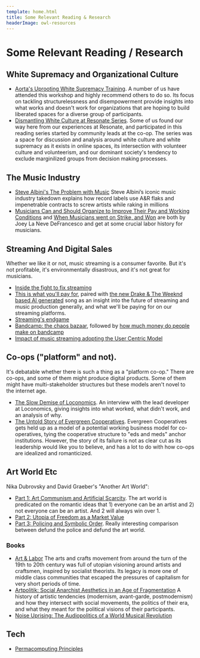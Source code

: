 ```yaml
---
template: home.html
title: Some Relevant Reading & Research
headerImage: owl-resources
---
```


# Some Relevant Reading / Research

## White Supremacy and Organizational Culture

- [Aorta's Uprooting White Supremacy Training](https://aorta.coop/uprooting-white-supremacy-training).
  A number of us have attended this workshop and highly recommend others to do so. Its focus on tackling structurelessness and disempowerment provide insights into what works and doesn't work for organizations that are hoping to build liberated spaces for a diverse group of participants.
- [Dismantling White Culture at Resonate Series](https://community.resonate.coop/t/dismantling-white-culture-at-resonate/2897).
  Some of us found our way here from our experiences at Resonate, and participated in this reading series started by community leads at the co-op. The series was a space for discussion and analysis around white culture and white supremacy as it exists in online spaces, its intersection with volunteer culture and volunteerism, and our dominant society's tendency to exclude marginilized groups from decision making processes.

## The Music Industry

* [Steve Albini's The Problem with Music](https://thebaffler.com/salvos/the-problem-with-music) Steve Albini’s iconic music industry takedown explains how record labels use A&R flaks and impenetrable contracts to screw artists while raking in millions
* [Musicians Can and Should Organize to Improve Their Pay and Working Conditions](https://jacobin.com/2020/02/musicians-working-conditions-afm-amazon-sxsw-nomusicforice) and [When Musicians went on Strike, and Won](https://jacobin.com/2022/03/1940s-musicians-strike-american-federations-of-musicians-afm-labels-streaming) are both by Joey La Neve DeFrancesco and get at some crucial labor history for musicians. 

## Streaming And Digital Sales

Whether we like it or not, music streaming is a consumer favorite. But it's not profitable, it's environmentally disastrous, and it's not great for musicians.

- [Inside the fight to fix streaming](https://www.musicradar.com/news/inside-the-fight-fix-streaming)
- [This is what you'll pay for](https://open.substack.com/pub/jaimebrooks/p/this-is-what-youll-pay-for), paired with [the new Drake & The Weeknd based AI generated](https://twitter.com/rpnickson/status/1647548141384736770) song as an insight into the future of streaming and music production generally, and what we'll be paying for on our streaming platforms.
- [Streaming's endgame](https://www.daveedwards.co/writing/streamings-endgame/)
- [Bandcamp: the chaos bazaar](https://components.one/posts/bandcamp-the-chaos-bazaar#1), followed by [how much money do people make on bandcamp](https://components.one/documentation/bandcamp-income-distribution)
- [Impact of music streaming adopting the User Centric Model](https://cnm.fr/en/studies/impact-of-online-music-streaming-services-adopting-the-ucps/)

## Co-ops ("platform" and not).

It's debatable whether there is such a thing as a "platform co-op." There are co-ops, and some of them might produce digital products. Some of them might have multi-stakeholder structures but these models aren't novel to the internet age.

- [The Slow Demise of Loconomics](https://daspitzberg.medium.com/the-slow-demise-of-loconomics-4e184346d359).
  An interview with the lead developer at Loconomics, giving insights into what worked, what didn't work, and an analysis of why.
- [The Untold Story of Evergreen Cooperatives](https://geo.coop/story/untold-story-evergreen-cooperatives).
  Evergreen Cooperatives gets held up as a model of a potential working business model for co-operatives, tying the cooperative structure to "eds and meds" anchor institutions. However, the story of its failure is not as clear cut as its leadership would like you to believe, and has a lot to do with how co-ops are idealized and romanticized.

## Art World Etc

Nika Dubrovsky and David Graeber's "Another Art World":

- [Part 1: Art Communism and Artificial Scarcity](https://www.e-flux.com/journal/102/284624/another-art-world-part-1-art-communism-and-artificial-scarcity/). The art world is predicated on the romantic ideas that 1) everyone can be an artist and 2) not everyone can be an artist. And 2 will always win over 1.
- [Part 2: Utopia of Freedom as a Market Value](https://www.e-flux.com/journal/104/298663/another-art-world-part-2-utopia-of-freedom-as-a-market-value/)
- [Part 3: Policing and Symbolic Order](https://www.e-flux.com/journal/113/360192/another-art-world-part-3-policing-and-symbolic-order/). Really interesting comparison between defund the police and defund the art world.

### Books

- [Art & Labor](https://archive.org/details/artlaborruskinmo0000bori)
  The arts and crafts movement from around the turn of the 19th to 20th century was full of utopian visioning around artists and craftsmen, inspired by socialist theorists. Its legacy is more one of middle class communities that escaped the pressures of capitalism for very short periods of time.
- [Artpolitik: Social Anarchist Aesthetics in an Age of Fragmentation](https://www.minorcompositions.info/?p=581)
  A history of artistic tendencies (modernism, avant-garde, postmodernism) and how they intersect with social movements, the politics of their era, and what they meant for the political visions of their participants.
- [Noise Uprising: The Audiopolitics of a World Musical Revolution](https://www.versobooks.com/books/1889-noise-uprising)

## Tech

- [Permacomputing Principles](https://permacomputing.net/Principles/)
